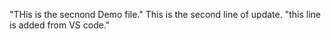 "THis is the secnond Demo file."
This is the second line of update.
"this line is added from VS code."